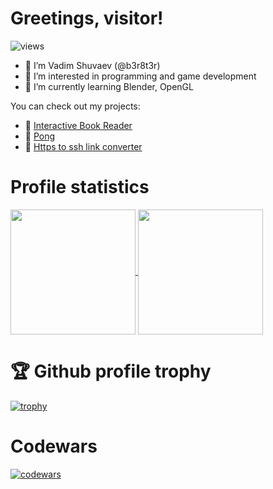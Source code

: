 # Greetings, visitor!

 ![views](https://komarev.com/ghpvc/?username=b3r8t3r)

- 👋 I’m Vadim Shuvaev (@b3r8t3r)
- 👀 I’m interested in programming and game development
- 🌱 I’m currently learning Blender, OpenGL

You can check out my projects:
- 📖 [Interactive Book Reader](https://github.com/b3r8t3r/Interactive-Book-Reader "Interactive Book Reader")
- 🏓 [Pong](https://github.com/b3r8t3r/Pong-GLFW "Pong")
- 🔗 [Https to ssh link converter](https://github.com/b3r8t3r/https-into-ssh "Https to ssh link converter")

# Profile statistics

<a href="https://github.com/anuraghazra/github-readme-stats">
  <img height=200 align="center" src="https://github-readme-stats.vercel.app/api?username=b3r8t3r&show_icons=true&theme=tokyonight" />
</a>
<a href="https://github.com/anuraghazra/convoychat">
  <img height=200 align="center" src="https://github-readme-stats.vercel.app/api/top-langs/?username=b3r8t3r&show_icons=true&theme=tokyonight&layout=compact&langs_count=10&card_width=320" />
</a>

# 🏆 Github profile trophy

[![trophy](https://github-profile-trophy.vercel.app/?username=b3r8t3r&theme=tokyonight&column=4&row=4&no-frame=true)](https://github.com/ryo-ma/github-profile-trophy)

# Codewars

[![codewars](https://www.codewars.com/users/b3r8t3r/badges/large)](https://www.codewars.com/users/b3r8t3r)